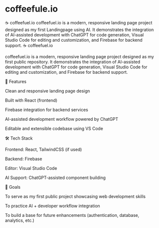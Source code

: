 # coffeefule.io
☕ coffeefuel.io  coffeefuel.io is a modern, responsive landing page project designed as my first Landingpage using AI. It demonstrates the integration of AI-assisted development with ChatGPT for code generation, Visual Studio Code for editing and customization, and Firebase for backend support. 
☕ coffeefuel.io

coffeefuel.io is a modern, responsive landing page project designed as my first public repository. It demonstrates the integration of AI-assisted development with ChatGPT for code generation, Visual Studio Code for editing and customization, and Firebase for backend support.

🚀 Features

Clean and responsive landing page design

Built with React (frontend)

Firebase integration for backend services

AI-assisted development workflow powered by ChatGPT

Editable and extensible codebase using VS Code

🛠️ Tech Stack

Frontend: React, TailwindCSS (if used)

Backend: Firebase

Editor: Visual Studio Code

AI Support: ChatGPT-assisted component building

📌 Goals

To serve as my first public project showcasing web development skills

To practice AI + developer workflow integration

To build a base for future enhancements (authentication, database, analytics, etc.)
